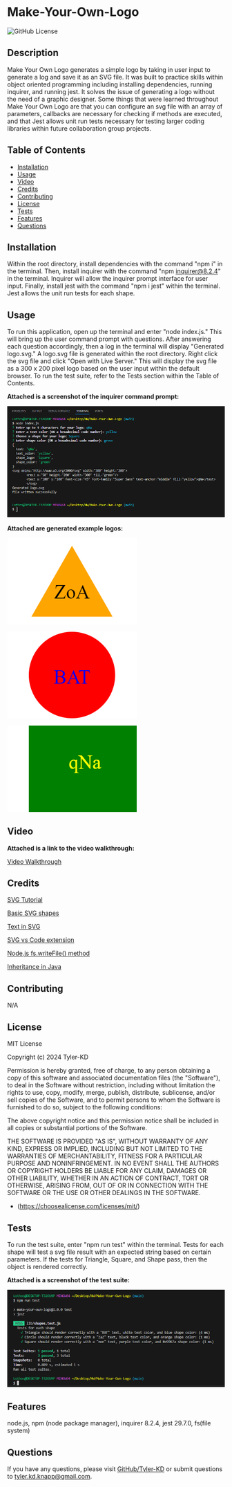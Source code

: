 # Make-Your-Own-Logo

![GitHub License](https://img.shields.io/badge/license-MIT-default.svg)

## Description

Make Your Own Logo generates a simple logo by taking in user input to generate a log and save it as an SVG file.  It was built to practice skills within object oriented programming including installing dependencies, running inquirer, and running jest.  It solves the issue of generating a logo without the need of a graphic designer. Some things that were learned throughout Make Your Own Logo are that you can configure an svg file with an array of parameters, callbacks are necessary for checking if methods are executed, and that Jest allows unit run tests necessary for testing larger coding libraries within future collaboration group projects.

## Table of Contents

* [Installation](#installation)
* [Usage](#usage)
* [Video](#video)
* [Credits](#credits)
* [Contributing](#contributing)
* [License](#license)
* [Tests](#tests)
* [Features](#features)
* [Questions](#questions)

## Installation

Within the root directory, install dependencies with the command "npm i" in the terminal.  Then, install inquirer with the command "npm inquirer@8.2.4" in the terminal.  Inquirer will allow the inquirer prompt interface for user input.  Finally, install jest with the command "npm i jest" within the terminal.  Jest allows the unit run tests for each shape.

## Usage

To run this application, open up the terminal and enter "node index.js."  This will bring up the user command prompt with questions.  After answering each question accordingly, then a log in the terminal will display "Generated logo.svg."  A logo.svg file is generated within the root directory.  Right click the svg file and click "Open with Live Server."  This will display the svg file as a 300 x 200 pixel logo based on the user input within the default browser.  To run the test suite, refer to the Tests section within the Table of Contents.

**Attached is a screenshot of the inquirer command prompt:**

![prompt](./assets/images/Make%20Your%20Own%20Logo%20prompt.png)

**Attached are generated example logos:**

![triangle](./assets/images/logoTriangle.png)

![circle](./assets/images/logoCircle.png)

![square](./assets/images/logoSquare.png)

## Video

**Attached is a link to the video walkthrough:**

[Video Walkthrough](https://drive.google.com/file/d/1asPoD5MpDIvY9H25pTOuxLcO0LR7_GAJ/view?usp=drive_link)

## Credits

[SVG Tutorial](https://developer.mozilla.org/en-US/docs/Web/SVG/Tutorial)

[Basic SVG shapes](https://developer.mozilla.org/en-US/docs/Web/SVG/Tutorial/Basic_Shapes)

[Text in SVG](https://developer.mozilla.org/en-US/docs/Web/SVG/Tutorial/Texts)

[SVG vs Code extension](https://marketplace.visualstudio.com/items?itemName=jock.svg)

[Node.js fs.writeFile() method](https://www.geeksforgeeks.org/node-js-fs-writefile-method/)

[Inheritance in Java](https://www.geeksforgeeks.org/inheritance-in-java/)

## Contributing

N/A

## License

MIT License

Copyright (c) 2024 Tyler-KD

Permission is hereby granted, free of charge, to any person obtaining a copy
of this software and associated documentation files (the "Software"), to deal
in the Software without restriction, including without limitation the rights
to use, copy, modify, merge, publish, distribute, sublicense, and/or sell
copies of the Software, and to permit persons to whom the Software is
furnished to do so, subject to the following conditions:

The above copyright notice and this permission notice shall be included in all
copies or substantial portions of the Software.

THE SOFTWARE IS PROVIDED "AS IS", WITHOUT WARRANTY OF ANY KIND, EXPRESS OR
IMPLIED, INCLUDING BUT NOT LIMITED TO THE WARRANTIES OF MERCHANTABILITY,
FITNESS FOR A PARTICULAR PURPOSE AND NONINFRINGEMENT. IN NO EVENT SHALL THE
AUTHORS OR COPYRIGHT HOLDERS BE LIABLE FOR ANY CLAIM, DAMAGES OR OTHER
LIABILITY, WHETHER IN AN ACTION OF CONTRACT, TORT OR OTHERWISE, ARISING FROM,
OUT OF OR IN CONNECTION WITH THE SOFTWARE OR THE USE OR OTHER DEALINGS IN THE
SOFTWARE.

* (https://choosealicense.com/licenses/mit/)

## Tests

To run the test suite, enter "npm run test" within the terminal.  Tests for each shape will test a svg file result with an expected string based on certain parameters.  If the tests for Triangle, Square, and Shape pass, then the object is rendered correctly.

**Attached is a screenshot of the test suite:**

![test](./assets/images/Make%20Your%20Own%20Logo%20Run%20Test.png)

## Features

node.js, npm (node package manager), inquirer 8.2.4, jest 29.7.0, fs(file system)

## Questions

If you have any questions, please visit [GitHub/Tyler-KD](https://github.com/Tyler-KD) or submit questions to tyler.kd.knapp@gmail.com.